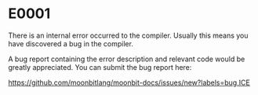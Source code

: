 # E0001

There is an internal error occurred to the compiler. Usually this means you have
discovered a bug in the compiler.

A bug report containing the error description and relevant code would be
greatly appreciated. You can submit the bug report here:

<https://github.com/moonbitlang/moonbit-docs/issues/new?labels=bug,ICE>
